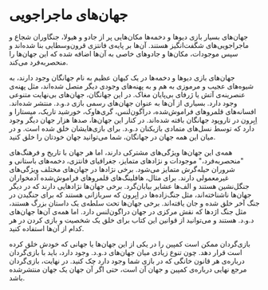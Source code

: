 # جهان‌های ماجراجویی
جهان‌های بسیار بازی دیوها و دخمه‌ها مکان‌هایی پر از جادو و هیولا، جنگاوران شجاع و ماجراجویی‌های شگفت‌انگیز هستند. آن‌ها بر پایه‌ی فانتزی قرون‌وسطایی بنا شده‌اند و سپس موجودات، مکان‌ها و جادوهای خاصی به آن‌ها اضافه شده که این جهان‌ها را منحصربه‌فرد می‌کند.

جهان‌های بازی دیوها و دخمه‌ها در یک کیهان عظیم به نام جهانگان وجود دارند، به شیوه‌های عجیب و مرموزی به هم و به پهنه‌های وجودی دیگر متصل شده‌اند، مثل پهنه‌ی عنصرینه‌ی آتش یا ژرفای بی‌پایان مغاک. در این جهانگان، جهان‌های بی‌نهایت متنوعی وجود دارد. بسیاری از آن‌ها به عنوان جهان‌های رسمی بازی د.و.د. منتشر شده‌اند. افسانه‌های قلمروهای فراموش‌شده، دراگون‌لنس، گری‌هاوک، خورشید تاریک، میستارا و اِبِرون در تاروپود جهانگان بافته شده‌اند. در کنار این جهان‌ها، صدها هزار جهان دیگر وجود دارد که توسط نسل‌های متمادی بازیکنان د.و.د. برای بازی‌هایشان خلق شده است. و در میان این همه جهان در جهانگان، شما می‌توانید جهان خودتان را خلق کنید.

همه‌ی این جهان‌ها ویژگی‌های مشترکی دارند، اما هر جهان با تاریخ و فرهنگ‌‌های "منحصر‌به‌فرد،" موجودات و نژادهای متمایز، جغرافیای فانتزی، دخمه‌های باستانی و شروران حیله‌گرش متمایز می‌شود. برخی نژادها در جهان‌های مختلف ویژگی‌های غیرمعمولی دارند. برای مثال، هافلینگ‌های قلمروهای فراموش‌شده آدمخواران جنگل‌نشین هستند و الف‌ها عشایر بیابان‌گرد. برخی جهان‌ها نژادهایی دارند که در دیگر جهان‌ها ناشناخته‌اند، مثل جنگ‌زاده‌ها در اِبِرون که سربازانی هستند که برای جنگیدن در جنگ آخر خلق‌ شده و جان‌ یافته‌اند. برخی جهان‌ها تحت سلطه‌ی یک داستان بزرگ هستند، مثل جنگ اژدها که نقش مرکزی در جهان دراگون‌لنس دارد. اما همه‌ی آن‌ها جهان‌های د.و.د. هستند و می‌توانید از قوانین این کتاب برای خلق یک شخصیت و بازی کردن در هر کدام از آن‌ها استفاده کنید.

بازی‌گردان ممکن است کمپین‌ را در یکی از این جهان‌ها یا جهانی که خودش خلق کرده است قرار دهد. چون تنوع زیادی میان جهان‌های د.و.د. وجود دارد، باید با بازی‌گردان درباره‌ی هر قانون خانگی که در بازی شما وجود دارد چک کنید. در نهایت، بازی‌گردان مرجع نهایی درباره‌ی کمپین‌ و جهان آن است، حتی اگر آن جهان یک جهان منتشرشده باشد.

